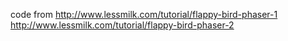 code from
http://www.lessmilk.com/tutorial/flappy-bird-phaser-1
http://www.lessmilk.com/tutorial/flappy-bird-phaser-2